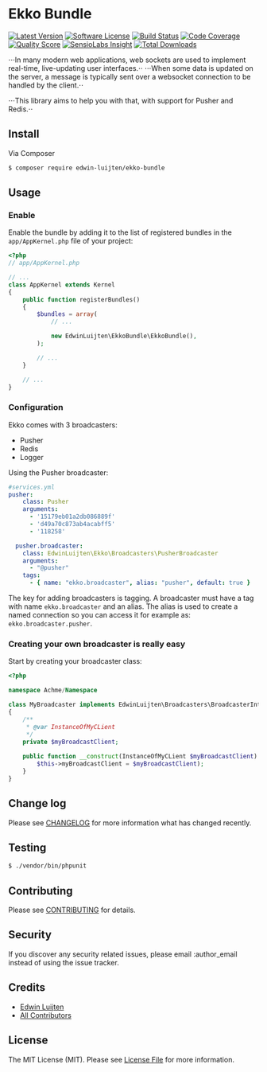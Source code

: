 # Ekko Bundle

[![Latest Version](https://img.shields.io/github/release/edwin-luijten/ekko-bundle.svg?style=flat)](https://github.com/Edwin-Luijten/ekko-bundle/releases)
[![Software License](https://img.shields.io/badge/license-MIT-brightgreen.svg?style=flat-square)](LICENSE.md)
[![Build Status](https://img.shields.io/travis/Edwin-Luijten/ekko-bundle/master.svg?style=flat-square)](https://travis-ci.org/Edwin-Luijten/ekko-bundle)
[![Code Coverage](https://img.shields.io/scrutinizer/coverage/g/Edwin-Luijten/ekko-bundle.svg?style=flat-square)](https://scrutinizer-ci.com/g/Edwin-Luijten/ekko-bundle/?branch=master)
[![Quality Score](https://img.shields.io/scrutinizer/g/Edwin-Luijten/ekko-bundle.svg?style=flat-square)](https://scrutinizer-ci.com/g/Edwin-Luijten/ekko-bundle/?branch=master)
[![SensioLabs Insight](https://img.shields.io/sensiolabs/i/c2f65cee-102d-4066-ba1f-311e01d9f03f.svg?maxAge=2592000)](https://insight.sensiolabs.com/projects/c2f65cee-102d-4066-ba1f-311e01d9f03f)
[![Total Downloads](https://img.shields.io/packagist/dt/edwin-luijten/ekko-bundle.svg?style=flat-square)](https://packagist.org/packages/edwin-luijten/ekko-bundle)

⋅⋅⋅In many modern web applications, web sockets are used to implement real-time, live-updating user interfaces.⋅⋅
⋅⋅⋅When some data is updated on the server, a message is typically sent over a websocket connection to be handled by the client.⋅⋅

⋅⋅⋅This library aims to help you with that, with support for Pusher and Redis.⋅⋅

## Install

Via Composer

``` bash
$ composer require edwin-luijten/ekko-bundle
```

## Usage

### Enable ###
Enable the bundle by adding it to the list of registered bundles
in the `app/AppKernel.php` file of your project:

```php
<?php
// app/AppKernel.php

// ...
class AppKernel extends Kernel
{
    public function registerBundles()
    {
        $bundles = array(
            // ...

            new EdwinLuijten\EkkoBundle\EkkoBundle(),
        );

        // ...
    }

    // ...
}
```

### Configuration ###

Ekko comes with 3 broadcasters:

- Pusher
- Redis
- Logger

Using the Pusher broadcaster:
```yaml 
#services.yml
pusher:
    class: Pusher
    arguments:
      - '15179eb01a2db086889f'
      - 'd49a70c873ab4acabff5'
      - '118258'

  pusher.broadcaster:
    class: EdwinLuijten\Ekko\Broadcasters\PusherBroadcaster
    arguments:
      - "@pusher"
    tags:
      - { name: "ekko.broadcaster", alias: "pusher", default: true }
```

The key for adding broadcasters is tagging. A broadcaster must have a tag with name `ekko.broadcaster` and an alias.
The alias is used to create a named connection so you can access it for example as: `ekko.broadcaster.pusher`.

### Creating your own broadcaster is really easy
Start by creating your broadcaster class:
```php
<?php

namespace Achme/Namespace

class MyBroadcaster implements EdwinLuijten\Broadcasters\BroadcasterInterface 
{
    /**
     * @var InstanceOfMyCLient
     */
    private $myBroadcastClient;
    
    public function __construct(InstanceOfMyCLient $myBroadcastClient) {
        $this->myBroadcastClient = $myBroadcastClient);
    }
}

```

## Change log

Please see [CHANGELOG](CHANGELOG.md) for more information what has changed recently.

## Testing

``` bash
$ ./vendor/bin/phpunit
```

## Contributing

Please see [CONTRIBUTING](CONTRIBUTING.md) for details.

## Security

If you discover any security related issues, please email :author_email instead of using the issue tracker.

## Credits

- [Edwin Luijten](https://github.com/Edwin-Luijten)
- [All Contributors](https://github.com/Edwin-Luijten/Ekki/graphs/contributors)

## License

The MIT License (MIT). Please see [License File](LICENSE.md) for more information.